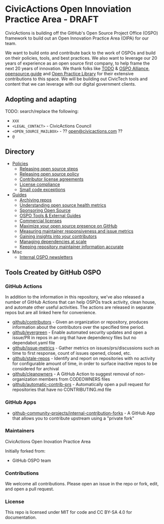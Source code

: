 # CivicActions Open Innoviation Practice Area - DRAFT

CivicActions is building off the GitHub's Open Source Project Office (OSPO) framework to build out an Open Innovation Practice Area (OIPA) for our team. 

We want to build onto and contribute back to the work of OSPOs and build on their policies, tools, and best practices. We also want to leverage our 20 years of experience as an open source first company, to help frame the next 20 years of innovation. We thank folks like [TODO](https://todogroup.org/) & [OSPO Alliance](https://ospo.zone/), [opensource.guide](https://opensource.guide/) and [Open Practice Library](https://openpracticelibrary.com/) for their extensive contributions to this space. We will be building out CivicTech tools and content that we can leverage with our digital government clients. 

## Adopting and adapting

TODO: search/replace the following:

- `XXX`
- `<LEGAL_CONTACT>` - CivicActions Council
- `<OPEN_SOURCE_MAILBOX>` - ?? open@civicactions.com ??
- `@`

## Directory

- [Policies](./policies)
  - [Releasing open source steps](./policies/releasing.md)
  - [Releasing open source policy](./policies/release-policy.md)
  - [Contributor license agreements](./policies/contributor-license-agreements.md)
  - [License compliance](./policies/licensing.md)
  - [Small code exceptions](./policies/small-code-exception.md)
- [Guides](./docs)
  - [Archiving repos](./docs/archiving-public-repositories.md)
  - [Understanding open source health metrics](./docs/open-source-health-metrics.md)
  - [Sponsoring Open Source](./docs/foundations.md)
  - [OSPO Tools & External Guides](./docs/ospo-tools-and-external-guides.md)
  - [Commercial licenses](./docs/commercial-licenses.md)
  - [Maximize your open source presence on GitHub](./docs/org-presence-on-github.md)
  - [Measuring maintainer responsiveness and issue metrics](./docs/issue-metrics.md)
  - [Gaining insights into your contributors](./docs/contributor-insights.md)
  - [Managing dependencies at scale](./docs/managing-dependencies-at-scale.md)
  - [Keeping repository maintainer information accurate](./docs/keeping-ownership-updated.md)
- Misc
  - [Internal OSPO newsletters](./newsletter%20template)

## Tools Created by GitHub OSPO

### GitHub Actions

In addition to the information in this repository, we've also released a number of GitHub Actions that can help OSPOs track activity, clean house, and automate other useful activities. The actions are released in separate repos but are all linked here for convenience.

- [github/contributors](https://github.com/github/contributors) - Given an organization or repository, produces information about the contributors over the specified time period.
- [github/evergreen](https://github.com/github/evergreen) - Enable automated security updates and open a issue/PR in repos in an org that have dependency files but no dependabot.yaml file
- [github/issue-metrics](https://github.com/github/issue-metrics) - Gather metrics on issues/prs/discussions such as time to first response, count of issues opened, closed, etc.
- [github/stale-repos](https://github.com/github/stale-repos) - Identify and report on repositories with no activity for configurable amount of time, in order to surface inactive repos to be considered for archival
- [github/cleanowners](https://github.com/github/cleanowners) - A GitHub Action to suggest removal of non-organization members from CODEOWNERS files
- [github/automatic-contrib-prs](https://github.com/github/automatic-contrib-prs) - Automatically open a pull request for repositories that have no CONTRIBUTING.md file

### GitHub Apps

- [github-community-projects/internal-contribution-forks](https://github.com/github-community-projects/internal-contribution-forks) - A GitHub App that allows you to contribute upstream using a "private fork"

### Maintainers

CivicActions Open Inovation Practice Area

Initially forked from:
- GitHub OSPO team

### Contributions

We welcome all contributions. Please open an issue in the repo or fork, edit, and open a pull request.

### License

This repo is licensed under MIT for code and CC BY-SA 4.0 for documentation.
